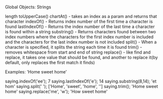 Global Objects: Strings

length
toUpperCase()
chartAt() - takes an index as a param and returns that character
indexOf() - Returns index number of the first time a character is found
lastIndexOf() - Returns the index number of the last time a character is found within a string
substring() - Returns characters found between two index numbers where the characters for the first index number is included and the characters for the last index number is not included
split() - When a character is specified, it splits the string each time it is found
trim() - removes whitespace from start and end of string
replace() - like find and replace, it takes one value that should be found, and another to replace it(by default, only replaces the first match it finds)


Examples:
'Home sweet home'

saying.indexOf('ee'); 7
saying.lastIndexOf('e'); 14
saying.substring(8,14); 'et hom'
saying.split(' '); ['Home', 'sweet', 'home', '']
saying.trim(); 'Home sweet home'
saying.replace('me', 'w'); 'How sweet home'
